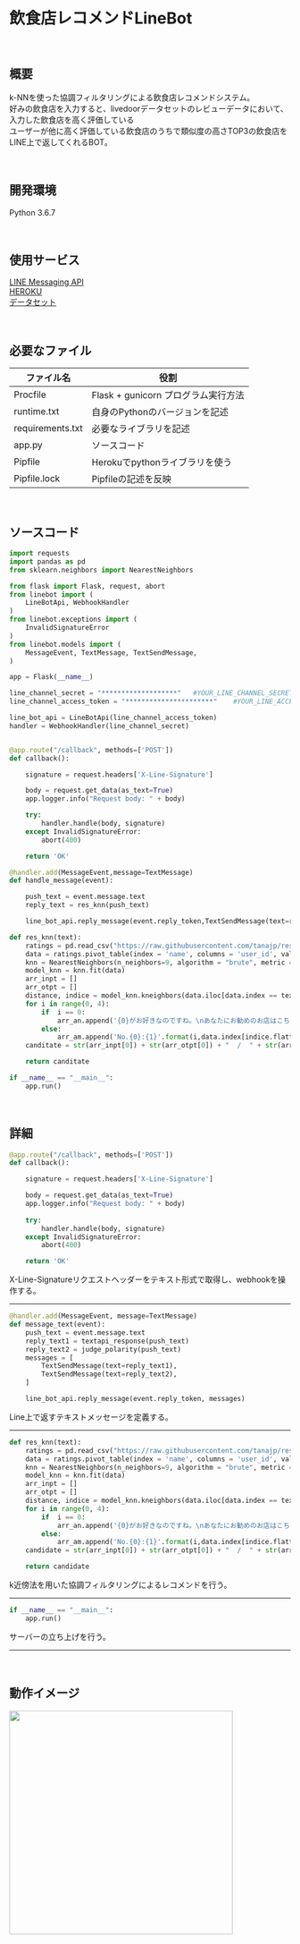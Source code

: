 # 飲食店レコメンドLineBot

<br>

## 概要
k-NNを使った協調フィルタリングによる飲食店レコメンドシステム。    
好みの飲食店を入力すると、livedoorデータセットのレビューデータにおいて、入力した飲食店を高く評価している   
ユーザーが他に高く評価している飲食店のうちで類似度の高さTOP3の飲食店をLINE上で返してくれるBOT。

<br>

## 開発環境
Python 3.6.7

<br>

## 使用サービス
[LINE Messaging API](https://developers.line.biz/ja/services/messaging-api/)    
[HEROKU](https://jp.heroku.com/)      
[データセット](http://blog.livedoor.jp/techblog/archives/65836960.html)

<br>

## 必要なファイル
| ファイル名 | 役割 |
----|---- 
| Procfile | Flask + gunicorn プログラム実行方法 |
| runtime.txt | 自身のPythonのバージョンを記述 |
| requirements.txt | 必要なライブラリを記述 |
| app.py | ソースコード |
| Pipfile | Herokuでpythonライブラリを使う |
| Pipfile.lock | Pipfileの記述を反映 |

<br>

## ソースコード
```python
import requests
import pandas as pd
from sklearn.neighbors import NearestNeighbors

from flask import Flask, request, abort
from linebot import (
    LineBotApi, WebhookHandler
)
from linebot.exceptions import (
    InvalidSignatureError
)
from linebot.models import (
    MessageEvent, TextMessage, TextSendMessage,
)

app = Flask(__name__)

line_channel_secret = "*******************"   #YOUR_LINE_CHANNEL_SECRET
line_channel_access_token = "**********************"    #YOUR_LINE_ACCESS_TOKEN

line_bot_api = LineBotApi(line_channel_access_token)
handler = WebhookHandler(line_channel_secret)


@app.route("/callback", methods=['POST'])
def callback():

    signature = request.headers['X-Line-Signature']

    body = request.get_data(as_text=True)
    app.logger.info("Request body: " + body)

    try:
        handler.handle(body, signature)
    except InvalidSignatureError:
        abort(400)

    return 'OK'

@handler.add(MessageEvent,message=TextMessage)
def handle_message(event):

    push_text = event.message.text
    reply_text = res_knn(push_text)

    line_bot_api.reply_message(event.reply_token,TextSendMessage(text=reply_text))

def res_knn(text):
    ratings = pd.read_csv("https://raw.githubusercontent.com/tanajp/restaurants/master/restaurant.csv")
    data = ratings.pivot_table(index = 'name', columns = 'user_id', values = 'ratings').fillna(0)
    knn = NearestNeighbors(n_neighbors=9, algorithm = "brute", metric = "cosine")
    model_knn = knn.fit(data)
    arr_inpt = []
    arr_otpt = []
    distance, indice = model_knn.kneighbors(data.iloc[data.index == text].values.reshape(1, -1),n_neighbors=11)
    for i in range(0, 4):
        if  i == 0:
            arr_an.append('{0}がお好きなのですね。\nあなたにお勧めのお店はこちらです。:   '.format(data[data.index == text].index[0]))
        else:
            arr_am.append('No.{0}:{1}'.format(i,data.index[indice.flatten()[i]]))
    canditate = str(arr_inpt[0]) + str(arr_otpt[0]) + "  /  " + str(arr_otpt[1]) + "  /  " + str(arr_otpt[2])

    return canditate

if __name__ == "__main__":
    app.run()
```

<br>

## 詳細
```python
@app.route("/callback", methods=['POST'])
def callback():

    signature = request.headers['X-Line-Signature']

    body = request.get_data(as_text=True)
    app.logger.info("Request body: " + body)
    
    try:
        handler.handle(body, signature)
    except InvalidSignatureError:
        abort(400)

    return 'OK'
```
X-Line-Signatureリクエストヘッダーをテキスト形式で取得し、webhookを操作する。
***

```python
@handler.add(MessageEvent, message=TextMessage)
def message_text(event):
    push_text = event.message.text
    reply_text1 = textapi_response(push_text)
    reply_text2 = judge_polarity(push_text)
    messages = [
        TextSendMessage(text=reply_text1),
        TextSendMessage(text=reply_text2),
    ]

    line_bot_api.reply_message(event.reply_token, messages)
```
Line上で返すテキストメッセージを定義する。
***

```python
def res_knn(text):
    ratings = pd.read_csv("https://raw.githubusercontent.com/tanajp/restaurants/master/restaurant.csv")
    data = ratings.pivot_table(index = 'name', columns = 'user_id', values = 'ratings').fillna(0)
    knn = NearestNeighbors(n_neighbors=9, algorithm = "brute", metric = "cosine")
    model_knn = knn.fit(data)
    arr_inpt = []
    arr_otpt = []
    distance, indice = model_knn.kneighbors(data.iloc[data.index == text].values.reshape(1, -1),n_neighbors=11)
    for i in range(0, 4):
        if  i == 0:
            arr_an.append('{0}がお好きなのですね。\nあなたにお勧めのお店はこちらです。:   '.format(data[data.index == text].index[0]))
        else:
            arr_am.append('No.{0}:{1}'.format(i,data.index[indice.flatten()[i]]))
    candidate = str(arr_inpt[0]) + str(arr_otpt[0]) + "  /  " + str(arr_otpt[1]) + "  /  " + str(arr_otpt[2])

    return candidate
```
k近傍法を用いた協調フィルタリングによるレコメンドを行う。
***

```python
if __name__ == "__main__":
    app.run()
```
サーバーの立ち上げを行う。
***

<br>

##  動作イメージ
<img src="https://user-images.githubusercontent.com/50686226/73122176-3ba50880-3fc5-11ea-9d61-d4cb57e42c05.JPG" width="400">
